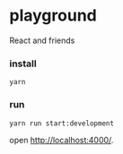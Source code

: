 # playground
React and friends

### install
```
yarn
```

### run
```
yarn run start:development
```

open [http://localhost:4000/](http://localhost:4000/).
